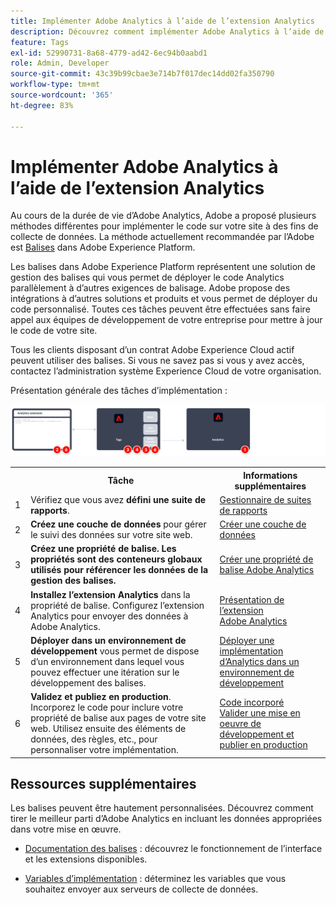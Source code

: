 ```yaml
---
title: Implémenter Adobe Analytics à l’aide de l’extension Analytics
description: Découvrez comment implémenter Adobe Analytics à l’aide de balises et de l’extension Analytics.
feature: Tags
exl-id: 52990731-8a68-4779-ad42-6ec94b0aabd1
role: Admin, Developer
source-git-commit: 43c39b99cbae3e714b7f017dec14dd02fa350790
workflow-type: tm+mt
source-wordcount: '365'
ht-degree: 83%

---
```


# Implémenter Adobe Analytics à l’aide de l’extension Analytics

Au cours de la durée de vie d’Adobe Analytics, Adobe a proposé plusieurs méthodes différentes pour implémenter le code sur votre site à des fins de collecte de données. La méthode actuellement recommandée par l’Adobe est [Balises](https://experienceleague.adobe.com/docs/experience-platform/tags/home.html?lang=fr) dans Adobe Experience Platform.

Les balises dans Adobe Experience Platform représentent une solution de gestion des balises qui vous permet de déployer le code Analytics parallèlement à d’autres exigences de balisage. Adobe propose des intégrations à d’autres solutions et produits et vous permet de déployer du code personnalisé. Toutes ces tâches peuvent être effectuées sans faire appel aux équipes de développement de votre entreprise pour mettre à jour le code de votre site.

Tous les clients disposant d’un contrat Adobe Experience Cloud actif peuvent utiliser des balises. Si vous ne savez pas si vous y avez accès, contactez l’administration système Experience Cloud de votre organisation.

Présentation générale des tâches d’implémentation :



![Comment mettre en oeuvre Adobe Analytics à l’aide du workflow d’extension Analytics, comme décrit dans cette section.](../assets/analytics-extension-annotated.png)

<table style="width:100%">

<tr>
<th style="width:5%"></th><th style="width:60%"><b>Tâche</b></th><th style="width:35%"><b>Informations supplémentaires</b></th>
</tr>

<tr>
<td> 1</td>
<td>Vérifiez que vous avez <b>défini une suite de rapports</b>.</td>
<td><a href="../../admin/admin/c-manage-report-suites/report-suites-admin.md">Gestionnaire de suites de rapports</a></td>
</tr>

<tr>
<td>2</td>
<td><b>Créez une couche de données</b> pour gérer le suivi des données sur votre site web.</td>
<td>
<a href="../prepare/data-layer.md">Créer une couche de données</a>
</td>
</tr>

<tr>
<td>3</td>
<td><b><b>Créez une propriété de balise</b>. Les propriétés sont des conteneurs globaux utilisés pour référencer les données de la gestion des balises.</td>
<td><a href="../launch/create-analytics-property.md">Créer une propriété de balise Adobe Analytics</a></td>
</tr>

<tr>
<td>4</td><td><b>Installez l’extension Analytics</b> dans la propriété de balise. Configurez l’extension Analytics pour envoyer des données à Adobe Analytics.</td>
<td><a href="https://experienceleague.adobe.com/docs/experience-platform/tags/extensions/client/analytics/overview.html?lang=fr">Présentation de lʼextension Adobe Analytics</a></td>
</tr>

<tr>
<td>5</td>
<td><b>Déployer dans un environnement de développement</b> vous permet de dispose d’un environnement dans lequel vous pouvez effectuer une itération sur le développement des balises.</td>
<td><a href="./deploy-dev.md">Déployer une implémentation d’Analytics dans un environnement de développement</td>
</tr>

<tr>
<td>6</td> 
<td><b>Validez et publiez en production</b>. Incorporez le code pour inclure votre propriété de balise aux pages de votre site web. Utilisez ensuite des éléments de données, des règles, etc., pour personnaliser votre implémentation.</td>
<td><a href="https://experienceleague.adobe.com/docs/experience-platform/tags/publish/environments/environments.html?lang=fr#embed-code">Code incorporé</a><br/><a href="./validate-publish-prod.md">Valider une mise en oeuvre de développement et publier en production</a></td>
</tr>

</table>

## Ressources supplémentaires

Les balises peuvent être hautement personnalisées. Découvrez comment tirer le meilleur parti d’Adobe Analytics en incluant les données appropriées dans votre mise en œuvre.

- [Documentation des balises](https://experienceleague.adobe.com/docs/experience-platform/tags/home.html?lang=fr#) : découvrez le fonctionnement de l’interface et les extensions disponibles.

- [Variables d’implémentation](../vars/overview.md) : déterminez les variables que vous souhaitez envoyer aux serveurs de collecte de données.

